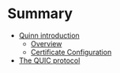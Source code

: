 # Summary

- [Quinn introduction](quinn.md)
    - [Overview](quinn/introduction.md)
    - [Certificate Configuration](quinn/certificate.md)
- [The QUIC protocol](quic.md)
